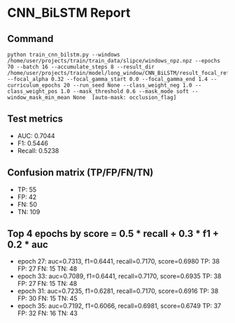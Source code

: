 # CNN_BiLSTM Report

## Command
```
python train_cnn_bilstm.py --windows /home/user/projects/train/train_data/slipce/windows_npz.npz --epochs 70 --batch 16 --accumulate_steps 8 --result_dir /home/user/projects/train/model/long_window/CNN_BiLSTM/result_focal_refine/cw08_fg07 --focal_alpha 0.32 --focal_gamma_start 0.0 --focal_gamma_end 1.4 --curriculum_epochs 20 --run_seed None --class_weight_neg 1.0 --class_weight_pos 1.0 --mask_threshold 0.6 --mask_mode soft --window_mask_min_mean None  [auto-mask: occlusion_flag]
```

## Test metrics
- AUC: 0.7044
- F1: 0.5446
- Recall: 0.5238
## Confusion matrix (TP/FP/FN/TN)
- TP: 55
- FP: 42
- FN: 50
- TN: 109

## Top 4 epochs by score = 0.5 * recall + 0.3 * f1 + 0.2 * auc
- epoch 27: auc=0.7313, f1=0.6441, recall=0.7170, score=0.6980  TP: 38 FP: 27 FN: 15 TN: 48
- epoch 33: auc=0.7089, f1=0.6441, recall=0.7170, score=0.6935  TP: 38 FP: 27 FN: 15 TN: 48
- epoch 31: auc=0.7235, f1=0.6281, recall=0.7170, score=0.6916  TP: 38 FP: 30 FN: 15 TN: 45
- epoch 35: auc=0.7192, f1=0.6066, recall=0.6981, score=0.6749  TP: 37 FP: 32 FN: 16 TN: 43
